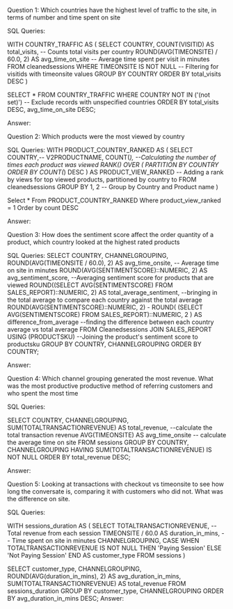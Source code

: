 Question 1: Which countries have the highest level of traffic to the site, in terms of number and time spent on site

SQL Queries:

WITH COUNTRY_TRAFFIC AS (
    SELECT
        COUNTRY,
        COUNT(VISITID) AS total_visits,  -- Counts total visits per country
        ROUND(AVG(TIMEONSITE) / 60.0, 2) AS avg_time_on_site  -- Average time spent per visit in minutes
    FROM
        cleanedsessions
    WHERE
        TIMEONSITE IS NOT NULL -- Filtering for visitids with timeonsite values
    GROUP BY
        COUNTRY
    ORDER BY
        total_visits DESC
)

SELECT *
FROM COUNTRY_TRAFFIC
WHERE COUNTRY NOT IN ('(not set)')  -- Exclude records with unspecified countries
ORDER BY 
    total_visits DESC, 
    avg_time_on_site DESC;
    
Answer: 

Question 2: Which products were the most viewed by country

SQL Queries:
WITH
	PRODUCT_COUNTRY_RANKED AS (
		SELECT
			COUNTRY,--
			V2PRODUCTNAME,
			COUNT(*), --Calculating the number of times each product was viewed
			RANK() OVER (
				PARTITION BY
					COUNTRY
				ORDER BY
					COUNT(*) DESC
			) AS PRODUCT_VIEW_RANKED -- Adding a rank by views for top viewed products, partitioned by country to
		FROM
			cleanedsessions
		GROUP BY
			1,
			2 -- Group by Country and Product name 
	)

Select *
From PRODUCT_COUNTRY_RANKED
Where product_view_ranked = 1
Order by count DESC

Answer:

Question 3: How does the sentiment score affect the order quantity of a product, which country looked at the highest rated products

SQL Queries:
SELECT
    COUNTRY,
    CHANNELGROUPING,
    ROUND(AVG(TIMEONSITE / 60.0), 2) AS avg_time_onsite, -- Average time on site in minutes
    ROUND(AVG(SENTIMENTSCORE)::NUMERIC, 2) AS avg_sentiment_score, --Averaging sentiment score for products that are viewed
    ROUND((SELECT AVG(SENTIMENTSCORE) FROM SALES_REPORT)::NUMERIC, 2) AS total_average_sentiment, --bringing in the total average to compare each country against the total average 
    ROUND(AVG(SENTIMENTSCORE)::NUMERIC, 2) - ROUND(
        (SELECT AVG(SENTIMENTSCORE) FROM SALES_REPORT)::NUMERIC, 2
    ) AS difference_from_average --finding the difference between each country average vs total average 
FROM
    Cleanedsessions
JOIN 
    SALES_REPORT USING (PRODUCTSKU) --Joining the product's sentiment score to productsku
GROUP BY
    COUNTRY,
    CHANNELGROUPING
ORDER BY
    COUNTRY;

Answer:


Question 4: Which channel grouping generated the most revenue. What was the most productive productive method of referring customers and who spent the most time 

SQL Queries:

SELECT 
    COUNTRY,
    CHANNELGROUPING,
    SUM(TOTALTRANSACTIONREVENUE) AS total_revenue, --calculate the total transaction revenue 
    AVG(TIMEONSITE) AS avg_time_onsite -- calculate the average time on site
FROM 
    sessions
GROUP BY 
    COUNTRY, CHANNELGROUPING
HAVING 
    SUM(TOTALTRANSACTIONREVENUE) IS NOT NULL
ORDER BY 
    total_revenue DESC;
    
Answer:


Question 5: Looking at transactions with checkout vs timeonsite to see how long the conversate is, comparing it with customers who did not. What was the difference on site. 

SQL Queries:

WITH sessions_duration AS (
    SELECT
        TOTALTRANSACTIONREVENUE,  -- Total revenue from each session
        TIMEONSITE / 60.0 AS duration_in_mins,  -- Time spent on site in minutes
        CHANNELGROUPING,
        CASE
            WHEN TOTALTRANSACTIONREVENUE IS NOT NULL THEN 'Paying Session'
            ELSE 'Not Paying Session'
        END AS customer_type
    FROM
        sessions
)

SELECT 
    customer_type,
    CHANNELGROUPING,
    ROUND(AVG(duration_in_mins), 2) AS avg_duration_in_mins,
    SUM(TOTALTRANSACTIONREVENUE) AS total_revenue
FROM 
    sessions_duration
GROUP BY 
    customer_type, CHANNELGROUPING
ORDER BY 
    avg_duration_in_mins DESC;
Answer:
